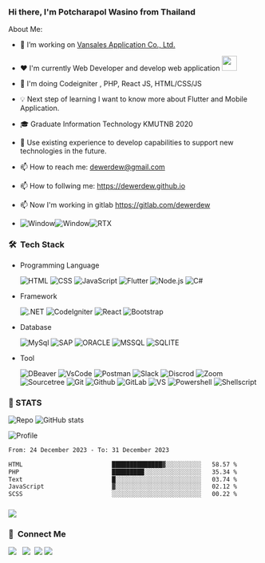 <!-- ### <img src="https://raw.githubusercontent.com/sagar-viradiya/sagar-viradiya/master/resources/banner.png" width="auto"> -->
### Hi there, I'm Potcharapol Wasino from Thailand <!-- <img src="https://github.com/sciencepal/sciencepal/blob/master/assets/Hi.gif" width="29px"> -->

<!-- ### <img src="https://github.com/TheDudeThatCode/TheDudeThatCode/blob/master/Assets/Developer.gif" width="45" /> --> About Me:
 - 🔭 I’m working on [Vansales Application Co., Ltd.](https://vansalesapp.com/)
 - ❤️ I'm currently Web Developer and develop web application <img src="https://media.giphy.com/media/WUlplcMpOCEmTGBtBW/giphy.gif" width="30">
 - 🌱 I'm doing Codeigniter , PHP, React JS, HTML/CSS/JS
 - 💡 Next step of learning I want to know more about  Flutter and Mobile Application.
 - 🎓 Graduate Information Technology KMUTNB 2020 
 - 💬 Use existing experience to develop capabilities to support new technologies in the future.
 - 📫 How to reach me: dewerdew@gmail.com
 - 📫 How to follwing me: https://dewerdew.github.io

 - 📫 Now I'm working in gitlab https://gitlab.com/dewerdew
 - ![Window](https://img.shields.io/badge/Windows-0078D6?style=for-the-badge&logo=windows&logoColor=white)![Window](https://img.shields.io/badge/mac%20os-000000?style=for-the-badge&logo=apple&logoColor=white)![RTX](https://img.shields.io/badge/NVIDIA-RTX3070-76B900?style=for-the-badge&logo=nvidia&logoColor=white)&nbsp;

 
### 🛠 &nbsp;Tech Stack

 - Programming Language <br>

   ![HTML](https://img.shields.io/badge/HTML-239120?style=for-the-badge&logo=html5&logoColor=white)
   ![CSS](https://img.shields.io/badge/CSS3-1572B6?style=for-the-badge&logo=css3&logoColor=white)
   ![JavaScript](https://img.shields.io/badge/javascript-%23323330.svg?style=for-the-badge&logo=javascript&logoColor=%23F7DF1E)
   ![Flutter](https://img.shields.io/badge/PHP-2800A4.svg?style=for-the-badge&logo=PHP&logoColor=white)
   ![Node.js](https://img.shields.io/badge/Node.js-%23323330.svg?style=for-the-badge&logo=Node.js&logoColor=white)
   ![C#](https://img.shields.io/badge/C%23-239120?style=for-the-badge&logo=c-sharp&logoColor=white)
   

 - Framework <br>
 
   ![.NET](https://img.shields.io/badge/.NET-5C2D91?style=for-the-badge&logo=.net&logoColor=white)
   ![CodeIgniter](https://img.shields.io/badge/CodeIgniter-FF5722.svg?style=for-the-badge&logo=CodeIgniter&logoColor=white)
   ![React](https://img.shields.io/badge/React-0499CD.svg?style=for-the-badge&logo=React&logoColor=white)
   ![Bootstrap](https://img.shields.io/badge/Bootstrap-563D7C?style=for-the-badge&logo=bootstrap&logoColor=white)
   
 

 - Database <br>

   ![MySql](https://img.shields.io/badge/MySql-FFFFFF.svg?style=for-the-badge&logo=MySql&logoColor=blue)
   ![SAP](https://img.shields.io/badge/SAP-0FAAFF?style=for-the-badge&logo=sap&logoColor=white)
   ![ORACLE](https://img.shields.io/badge/Oracle-F80000?style=for-the-badge&logo=Oracle&logoColor=white)
   ![MSSQL](https://img.shields.io/badge/Microsoft%20SQL%20Server-CC2927?style=for-the-badge&logo=microsoft%20sql%20server&logoColor=white)
   ![SQLITE](https://img.shields.io/badge/SQLite-07405E?style=for-the-badge&logo=sqlite&logoColor=white)


 
 - Tool <br>
 
   ![DBeaver](https://img.shields.io/badge/DBeaver-00FF00.svg?style=for-the-badge&logo=DBeaver&logoColor=white)
   ![VsCode](https://img.shields.io/badge/VisualStudioCode-007ACC.svg?style=for-the-badge&logo=VisualStudioCode&logoColor=white)
   ![Postman](https://img.shields.io/badge/Postman-FF6C37.svg?style=for-the-badge&logo=Postman&logoColor=white)
   ![Slack](https://img.shields.io/badge/Slack-4A154B.svg?style=for-the-badge&logo=Slack&logoColor=white)
   ![Discrod](https://img.shields.io/badge/Discord-7289DA?style=for-the-badge&logo=discord&logoColor=white)
   ![Zoom](https://img.shields.io/badge/Zoom-2D8CFF.svg?style=for-the-badge&logo=Zoom&logoColor=white)
   ![Sourcetree](https://img.shields.io/badge/Sourcetree-0052CC?style=for-the-badge&logo=Sourcetree&logoColor=white)
   ![Git](https://img.shields.io/badge/Git-F05032.svg?style=for-the-badge&logo=Git&logoColor=ffffff)
   ![Github](https://img.shields.io/badge/Github-181717.svg?style=for-the-badge&logo=Github&logoColor=ffffff)
   ![GitLab](https://img.shields.io/badge/GitLab-DE7900.svg?style=for-the-badge&logo=GitLab&logoColor=ffffff)
   ![VS](https://img.shields.io/badge/Visual_Studio-5C2D91?style=for-the-badge&logo=visual%20studio&logoColor=white)
   ![Powershell](https://img.shields.io/badge/powershell-5391FE?style=for-the-badge&logo=powershell&logoColor=white)
   ![Shellscript](https://img.shields.io/badge/Shell_Script-121011?style=for-the-badge&logo=gnu-bash&logoColor=Green)
 

 
<!--
**Dewerdew/Dewerdew** is a ✨ _special_ ✨ repository because its `README.md` (this file) appears on your GitHub profile.
[<img align="right" width="50%" src="https://github-readme-stats-ouuan.vercel.app/api?username=ouuan&theme=dark&show_icons=true">](https://metrics.lecoq.io/ouuan#gh-dark-mode-only)
[<img align="right" width="50%" src="https://github-readme-stats-ouuan.vercel.app/api?username=ouuan&show_icons=true">](https://metrics.lecoq.io/ouuan#gh-light-mode-only)


<!-- <! --cmd-k v or ctrl-k v	Open preview to the Side
cmd-shift-v or ctrl-shift-v	Open preview-- > -->
<!-- ![Repo](https://github-profile-summary-cards.vercel.app/api/cards/repos-per-language?username=Dewerdew&theme=dracula)
![Anurag's GitHub stats](https://github-readme-stats.vercel.app/api?username=Dewerdew&show_icons=true&theme=cobalt)
![Profile](https://github-profile-summary-cards.vercel.app/api/cards/profile-details?username=Dewerdew&theme=monokai) -->

### 📝 STATS 

![Repo](http://github-profile-summary-cards.vercel.app/api/cards/repos-per-language?username=Dewerdew&theme=midnight_purple)
![GitHub stats](http://github-profile-summary-cards.vercel.app/api/cards/stats?username=Dewerdew&theme=midnight_purple)

<!-- ![Commit](http://github-profile-summary-cards.vercel.app/api/cards/most-commit-language?username=Dewerdew&theme=2077)
![Time](http://github-profile-summary-cards.vercel.app/api/cards/productive-time?username=vn7n24fzkq&theme=2077&utcOffset=7) -->

![Profile](http://github-profile-summary-cards.vercel.app/api/cards/profile-details?username=Dewerdew&theme=midnight_purple)


<!--START_SECTION:waka-->

```txt
From: 24 December 2023 - To: 31 December 2023

HTML                         ██████████████▓░░░░░░░░░░   58.57 %
PHP                          █████████░░░░░░░░░░░░░░░░   35.34 %
Text                         █░░░░░░░░░░░░░░░░░░░░░░░░   03.74 %
JavaScript                   ▓░░░░░░░░░░░░░░░░░░░░░░░░   02.12 %
SCSS                         ░░░░░░░░░░░░░░░░░░░░░░░░░   00.22 %
```

<!--END_SECTION:waka-->



### ![](https://komarev.com/ghpvc/?username=Dewerdew&style=for-the-badge&label=VISITOR)
### 💬 &nbsp;Connect Me
<p>
<a href ="https://www.facebook.com/dewerdew/"><img src="https://img.shields.io/badge/Potcharapl D Wasino-F7F7F7?logo=facebook"></a> &nbsp;
<a href ="https://www.instagram.com/dewer_d_dew/"><img src="https://img.shields.io/badge/dewerdew-e4405f?logo=instagram&logoColor=f7f7f7"></a>&nbsp;
<a href ="https://gitlab.com/Dewerdew"><img src="https://img.shields.io/badge/Dewerdew-184aa8?logo=gitlab&logoColor="></a>  
 <a href ="https://dewerdew.github.io"><img src="https://img.shields.io/badge/website-blue
"></a>  
 <!--<a href ="https://Dewerdew.github.io"><img src="https://img.shields.io/badge/Website-184aa8?logo=website&logoColor="></a> &nbsp;
  -->
</p>



